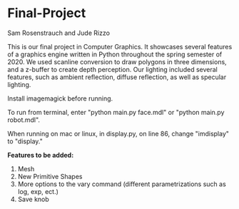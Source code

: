 # Final-Project
Sam Rosenstrauch and Jude Rizzo

This is our final project in Computer Graphics. It showcases several features of a graphics engine written in Python throughout the spring semester of 2020. We used scanline conversion to draw polygons in three dimensions, and a z-buffer to create depth perception. Our lighting included several features, such as ambient reflection, diffuse reflection, as well as specular lighting.

Install imagemagick before running.

To run from terminal, enter "python main.py face.mdl" or "python main.py robot.mdl". 

When running on mac or linux, in display.py, on line 86, change "imdisplay" to "display."

<b> Features to be added: </b>

<ol>
  <li>Mesh</li>
  <li>New Primitive Shapes</li>
  <li>More options to the vary command (different parametrizations such as log, exp, ect.)</li>
  <li>Save knob</li>
</ol>
